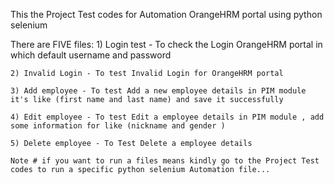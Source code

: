 This the Project Test codes for Automation OrangeHRM portal using python selenium

There are FIVE files:
    1) Login test - To check the Login OrangeHRM portal in which default username and password 

    2) Invalid Login - To test Invalid Login for OrangeHRM portal

    3) Add employee - To test Add a new employee details in PIM module it's like (first name and last name) and save it successfully

    4) Edit employee - To test Edit a employee details in PIM module , add some information for like (nickname and gender )

    5) Delete employee - To Test Delete a employee details 

    Note # if you want to run a files means kindly go to the Project Test codes to run a specific python selenium Automation file...
